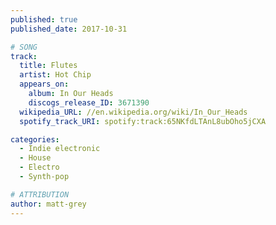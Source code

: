 ```yaml
---
published: true
published_date: 2017-10-31

# SONG
track:
  title: Flutes
  artist: Hot Chip
  appears_on:
    album: In Our Heads
    discogs_release_ID: 3671390
  wikipedia_URL: //en.wikipedia.org/wiki/In_Our_Heads
  spotify_track_URI: spotify:track:65NKfdLTAnL8ubOho5jCXA

categories:
  - Indie electronic
  - House
  - Electro
  - Synth-pop

# ATTRIBUTION
author: matt-grey
---
```

